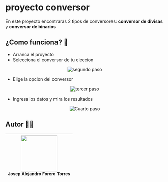 # proyecto conversor 
En este proyecto encontraras 2 tipos de conversores: **conversor de divisas** y **conversor de binarios**

## ¿Como funciona? 🔩
+ Arranca el proyecto
+ Selecciona el conversor de tu eleccion   
<p align="center">
  <img src="https://github.com/Alejft18/conversor/assets/107004566/00f3c1cd-cf43-4676-b825-69a5e5ddd6ed" alt="segundo paso">
</p>
  
+ Elige la opcion del conversor
<p align="center">
  <img src="https://github.com/Alejft18/conversor/assets/107004566/005f86c0-b46d-4cd5-b02a-f39ecd7350b7" alt="tercer paso">
</p>
  
+ Ingresa los datos y mira los resultados
<p align="center">
  <img src="https://github.com/Alejft18/conversor/assets/107004566/4189cb85-53b2-4dc1-85d6-7264c1dc09ac" alt="Cuarto paso">
</p>

## Autor 👦🏾

| <img src="https://github.com/Alejft18/conversor/assets/107004566/ab077582-b4cf-4791-a832-66c395810d84" width=115><br><sub>Josep Alejandro Forero Torres</sub> 
:---: |
